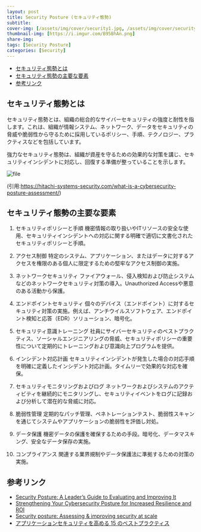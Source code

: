 ```yaml
---
layout: post
title: Security Posture (セキュリティ態勢)
subtitle: 
cover-img: [/assets/img/cover/security1.jpg, /assets/img/cover/security2.jpg, /assets/img/cover/security3.jpg]
thumbnail-img: [https://i.imgur.com/B95BhAn.png]
share-img:
tags: [Security Posture]
categories: [Security]
---
```


<!-- vim-markdown-toc GFM -->

* [セキュリティ態勢とは](#セキュリティ態勢とは)
* [セキュリティ態勢の主要な要素](#セキュリティ態勢の主要な要素)
* [参考リンク](#参考リンク)

<!-- vim-markdown-toc -->

## セキュリティ態勢とは
セキュリティ態勢とは、組織の総合的なサイバーセキュリティの強度と耐性を指します。これは、組織が情報システム、ネットワーク、データをセキュリティの脅威や脆弱性から守るために採用しているポリシー、手順、テクノロジー、プラクティスなどを包括しています。

強力なセキュリティ態勢は、組織が資産を守るための効果的な対策を講じ、セキュリティインシデントに対応し、回復する準備が整っていることを示します。

![file](https://i.imgur.com/B95BhAn.png)

(引用:https://hitachi-systems-security.com/what-is-a-cybersecurity-posture-assessment/)

## セキュリティ態勢の主要な要素

1. セキュリティポリシーと手順
機密情報の取り扱いやITリソースの安全な使用、セキュリティインシデントへの対応に関する明確で適切に文書化されたセキュリティポリシーと手順。

1. アクセス制御
特定のシステム、アプリケーション、またはデータに対するアクセスを権限のある個人に限定するための堅牢なアクセス制御の実施。

1. ネットワークセキュリティ
ファイアウォール、侵入検知および防止システムなどのネットワークセキュリティ対策の導入。Unauthorized Accessや悪意のある活動から保護。

1. エンドポイントセキュリティ
個々のデバイス（エンドポイント）に対するセキュリティ対策の実施。例えば、アンチウイルスソフトウェア、エンドポイント検知と応答（EDR）ソリューション、暗号化。

1. セキュリティ意識トレーニング
社員にサイバーセキュリティのベストプラクティス、ソーシャルエンジニアリングの脅威、セキュリティポリシーの重要性について定期的にトレーニングおよび意識向上プログラムを提供。

1. インシデント対応計画
セキュリティインシデントが発生した場合の対応手順を明確に定義したインシデント対応計画。タイムリーで効果的な対応を確保。

1. セキュリティモニタリングおよびログ
ネットワークおよびシステムのアクティビティを継続的にモニタリングし、セキュリティイベントをログに記録および分析して潜在的な脅威に対応。

1. 脆弱性管理
定期的なパッチ管理、ペネトレーションテスト、脆弱性スキャンを通じてシステムやアプリケーションの脆弱性を評価し対処。

1. データ保護
機密データの保護を確保するための手段。暗号化、データマスキング、安全なデータ保存の実施。

1. コンプライアンス
関連する業界規制やデータ保護法に準拠するための対策の実施。

## 参考リンク
- [Security Posture: A Leader’s Guide to Evaluating and Improving It](https://www.traceable.ai/blog-post/security-posture-a-leaders-guide-to-evaluating-and-improving-it)
- [Strengthening Your Cybersecurity Posture for Increased Resilience and ROI](https://hitachi-systems-security.com/what-is-a-cybersecurity-posture-assessment/)
- [Security posture: Assessing & improving security at scale](https://snyk.io/jp/learn/security-posture-explained/)
- [アプリケーションセキュリティを高める 15 のベストプラクティス](https://snyk.io/jp/learn/application-security/best-practices/)
